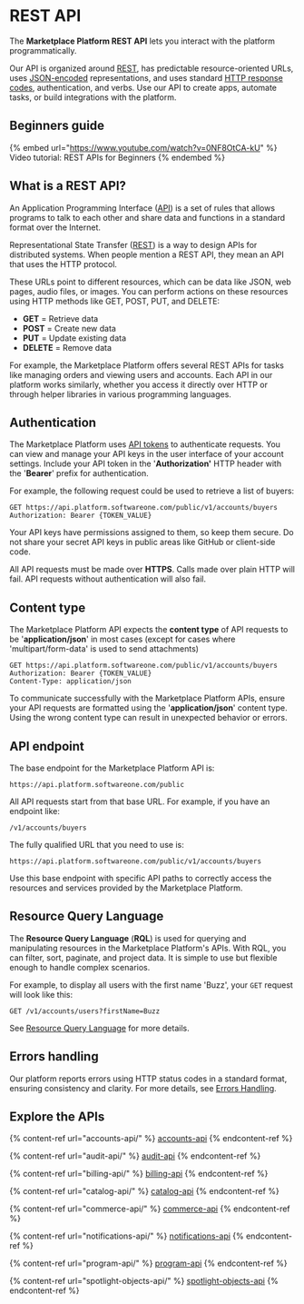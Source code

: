 # REST API

The **Marketplace Platform REST API** lets you interact with the platform programmatically.&#x20;

Our API is organized around [REST](http://en.wikipedia.org/wiki/Representational_State_Transfer), has predictable resource-oriented URLs, uses [JSON-encoded](http://www.json.org/) representations, and uses standard [HTTP response codes](https://en.wikipedia.org/wiki/List_of_HTTP_status_codes), authentication, and verbs. Use our API to create apps, automate tasks, or build integrations with the platform.&#x20;

## Beginners guide

{% embed url="https://www.youtube.com/watch?v=0NF8OtCA-kU" %}
Video tutorial: REST APIs for Beginners
{% endembed %}

## What is a REST API?

An Application Programming Interface ([API](https://en.wikipedia.org/wiki/API)) is a set of rules that allows programs to talk to each other and share data and functions in a standard format over the Internet.

Representational State Transfer ([REST](http://en.wikipedia.org/wiki/Representational_State_Transfer)) is a way to design APIs for distributed systems. When people mention a REST API, they mean an API that uses the HTTP protocol.

These URLs point to different resources, which can be data like JSON, web pages, audio files, or images. You can perform actions on these resources using HTTP methods like GET, POST, PUT, and DELETE:

* **GET** = Retrieve data
* **POST** = Create new data
* **PUT** = Update existing data
* **DELETE** = Remove data

For example, the Marketplace Platform offers several REST APIs for tasks like managing orders and viewing users and accounts. Each API in our platform works similarly, whether you access it directly over HTTP or through helper libraries in various programming languages.

## Authentication

The Marketplace Platform uses [API tokens](../../modules-and-features/settings/api-tokens/) to authenticate requests. You can view and manage your API keys in the user interface of your account settings. Include your API token in the '**Authorization'** HTTP header with the '**Bearer**' prefix for authentication.&#x20;

For example, the following request could be used to retrieve a list of buyers:

```http
GET https://api.platform.softwareone.com/public/v1/accounts/buyers
Authorization: Bearer {TOKEN_VALUE}
```

Your API keys have permissions assigned to them, so keep them secure. Do not share your secret API keys in public areas like GitHub or client-side code.

All API requests must be made over **HTTPS**. Calls made over plain HTTP will fail. API requests without authentication will also fail.

## Content type

The Marketplace Platform API expects the **content type** of API requests to be '**application/json**' in most cases (except for cases where 'multipart/form-data' is used to send attachments)

```http
GET https://api.platform.softwareone.com/public/v1/accounts/buyers
Authorization: Bearer {TOKEN_VALUE}
Content-Type: application/json
```

To communicate successfully with the Marketplace Platform APIs, ensure your API requests are formatted using the '**application/json**' content type. Using the wrong content type can result in unexpected behavior or errors.

## API endpoint

The base endpoint for the Marketplace Platform API is:

```http
https://api.platform.softwareone.com/public
```

&#x20;All API requests start from that base URL. For example, if you have an endpoint like:

```http
/v1/accounts/buyers
```

The fully qualified URL that you need to use is:

```http
https://api.platform.softwareone.com/public/v1/accounts/buyers
```

Use this base endpoint with specific API paths to correctly access the resources and services provided by the Marketplace Platform.

## Resource Query Language

The **Resource Query Language** (**RQL**) is used for querying and manipulating resources in the Marketplace Platform's APIs. With RQL, you can filter, sort, paginate, and project data. It is simple to use but flexible enough to handle complex scenarios.

For example, to display all users with the first name 'Buzz', your `GET` request will look like this:

```http
GET /v1/accounts/users?firstName=Buzz
```

See [Resource Query Language](resource-query-language.md) for more details.

## Errors handling <a href="#explore-the-apis" id="explore-the-apis"></a>

Our platform reports errors using HTTP status codes in a standard format, ensuring consistency and clarity. For more details, see [Errors Handling](errors-handling.md).

## Explore the APIs <a href="#explore-the-apis" id="explore-the-apis"></a>

{% content-ref url="accounts-api/" %}
[accounts-api](accounts-api/)
{% endcontent-ref %}

{% content-ref url="audit-api/" %}
[audit-api](audit-api/)
{% endcontent-ref %}

{% content-ref url="billing-api/" %}
[billing-api](billing-api/)
{% endcontent-ref %}

{% content-ref url="catalog-api/" %}
[catalog-api](catalog-api/)
{% endcontent-ref %}

{% content-ref url="commerce-api/" %}
[commerce-api](commerce-api/)
{% endcontent-ref %}

{% content-ref url="notifications-api/" %}
[notifications-api](notifications-api/)
{% endcontent-ref %}

{% content-ref url="program-api/" %}
[program-api](program-api/)
{% endcontent-ref %}

{% content-ref url="spotlight-objects-api/" %}
[spotlight-objects-api](spotlight-objects-api/)
{% endcontent-ref %}
